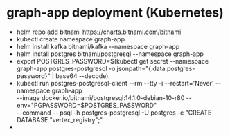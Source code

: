 # graph-app deployment (Kubernetes)

- helm repo add bitnami https://charts.bitnami.com/bitnami
- kubectl create namespace graph-app
- helm install kafka bitnami/kafka --namespace graph-app
- helm install postgres bitnami/postgresql --namespace graph-app
- export POSTGRES_PASSWORD=$(kubectl get secret --namespace graph-app postgres-postgresql -o jsonpath="{.data.postgres-password}" | base64 --decode)
- kubectl run postgres-postgresql-client --rm --tty -i --restart='Never' --namespace graph-app  
  --image docker.io/bitnami/postgresql:14.1.0-debian-10-r80 --env="PGPASSWORD=$POSTGRES_PASSWORD"  
  --command -- psql -h postgres-postgresql -U postgres -c "CREATE DATABASE \"vertex_registry\";"
- 
